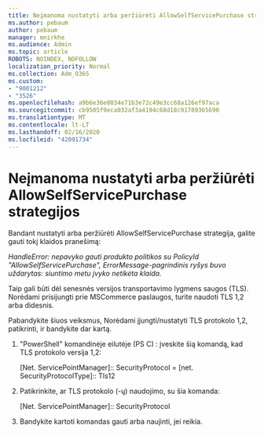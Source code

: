 ```yaml
---
title: Neįmanoma nustatyti arba peržiūrėti AllowSelfServicePurchase strategijos
ms.author: pebaum
author: pebaum
manager: mnirkhe
ms.audience: Admin
ms.topic: article
ROBOTS: NOINDEX, NOFOLLOW
localization_priority: Normal
ms.collection: Adm_O365
ms.custom:
- "9001212"
- "3526"
ms.openlocfilehash: a9b6e36e8034e71b3e72c49e3cc68a126ef97aca
ms.sourcegitcommit: cb9505f9eca032af3a4194c68d18c91789365690
ms.translationtype: MT
ms.contentlocale: lt-LT
ms.lasthandoff: 02/16/2020
ms.locfileid: "42091734"
---
```

# <a name="unable-to-set-or-view-the-allowselfservicepurchase-policy"></a>Neįmanoma nustatyti arba peržiūrėti AllowSelfServicePurchase strategijos

Bandant nustatyti arba peržiūrėti AllowSelfServicePurchase strategija, galite gauti tokį klaidos pranešimą:

*HandleError: nepavyko gauti produkto politikos su PolicyId "AllowSelfServicePurchase", ErrorMessage-pagrindinis ryšys buvo uždarytas: siuntimo metu įvyko netikėta klaida.*

Taip gali būti dėl senesnės versijos transportavimo lygmens saugos (TLS). Norėdami prisijungti prie MSCommerce paslaugos, turite naudoti TLS 1,2 arba didesnis.  

Pabandykite šiuos veiksmus, Norėdami įjungti/nustatyti TLS protokolo 1,2, patikrinti, ir bandykite dar kartą.
 1. "PowerShell" komandinėje eilutėje (PS C\) : įveskite šią komandą, kad TLS protokolo versija 1,2:

    \[Net. ServicePointManager]:: SecurityProtocol = \[net. SecurityProtocolType]:: Tls12

2. Patikrinkite, ar TLS protokolo (-ų) naudojimo, su šia komanda:

    \[Net. ServicePointManager]:: SecurityProtocol 

3. Bandykite kartoti komandas gauti arba naujinti, jei reikia.

